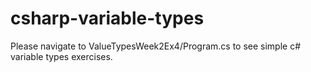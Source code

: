 # csharp-variable-types

Please navigate to ValueTypesWeek2Ex4/Program.cs to see simple c# variable types exercises. 